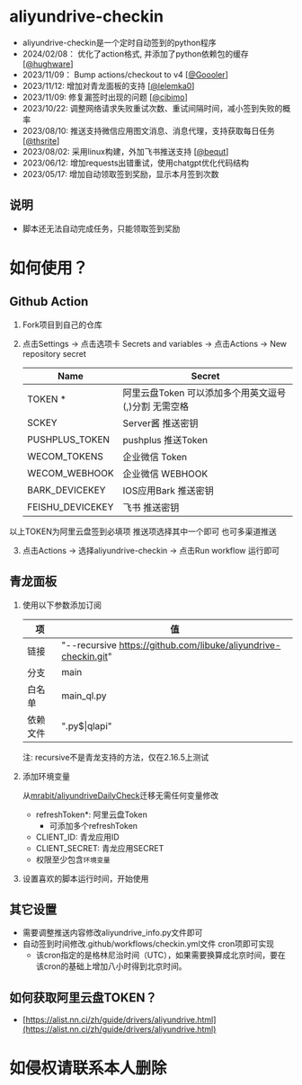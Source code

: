 # aliyundrive-checkin
- aliyundrive-checkin是一个定时自动签到的python程序
- 2024/02/08： 优化了action格式, 并添加了python依赖包的缓存 [[@hughware](https://github.com/hughware)]
- 2023/11/09： Bump actions/checkout to v4 [[@Goooler](https://github.com/Goooler)]
- 2023/11/12: 增加对青龙面板的支持 [[@lelemka0](https://github.com/lelemka0)]
- 2023/11/09: 修复漏签时出现的问题 [[@cibimo](https://github.com/cibimo)]
- 2023/10/22: 调整网络请求失败重试次数、重试间隔时间，减小签到失败的概率
- 2023/08/10: 推送支持微信应用图文消息、消息代理，支持获取每日任务 [[@thsrite](https://github.com/thsrite)]
- 2023/08/02: 采用linux构建，外加飞书推送支持 [[@bequt](https://github.com/bequt)]
- 2023/06/12: 增加requests出错重试，使用chatgpt优化代码结构
- 2023/05/17: 增加自动领取签到奖励，显示本月签到次数

## 说明
- 脚本还无法自动完成任务，只能领取签到奖励

# 如何使用？ 
## Github Action
1. Fork项目到自己的仓库
2. 点击Settings -> 点击选项卡 Secrets and variables -> 点击Actions -> New repository secret


    | Name   | Secret                           |
    | ------ | ------------------------------- |
    | TOKEN *   | 阿里云盘Token 可以添加多个用英文逗号(,)分割 无需空格  |
    | SCKEY  | Server酱 推送密钥 |
    | PUSHPLUS_TOKEN  | pushplus 推送Token |
    | WECOM_TOKENS  | 企业微信 Token |
    | WECOM_WEBHOOK  | 企业微信 WEBHOOK |
    | BARK_DEVICEKEY  | IOS应用Bark 推送密钥 |
    | FEISHU_DEVICEKEY  | 飞书 推送密钥 |

以上TOKEN为阿里云盘签到必填项 推送项选择其中一个即可 也可多渠道推送

3. 点击Actions -> 选择aliyundrive-checkin -> 点击Run workflow 运行即可

## 青龙面板
1. 使用以下参数添加订阅

    | 项     | 值                              |
    | ------ | ------------------------------- |
    | 链接 | "--recursive https://github.com/libuke/aliyundrive-checkin.git" |
    | 分支 | main |
    | 白名单 | main_ql.py |
    | 依赖文件 | ".py$\|qlapi" |
  
   注: recursive不是青龙支持的方法，仅在2.16.5上测试

2. 添加环境变量
  
    从[mrabit/aliyundriveDailyCheck](https://github.com/mrabit/aliyundriveDailyCheck)迁移无需任何变量修改
    - refreshToken*: 阿里云盘Token
      - 可添加多个refreshToken
    - CLIENT_ID: 青龙应用ID
    - CLIENT_SECRET: 青龙应用SECRET
    - 权限至少包含`环境变量`

3. 设置喜欢的脚本运行时间，开始使用

## 其它设置
- 需要调整推送内容修改aliyundrive_info.py文件即可
- 自动签到时间修改.github/workflows/checkin.yml文件 cron项即可实现
  - 该cron指定的是格林尼治时间（UTC），如果需要换算成北京时间，要在该cron的基础上增加八小时得到北京时间。

## 如何获取阿里云盘TOKEN？
- [https://alist.nn.ci/zh/guide/drivers/aliyundrive.html](https://alist.nn.ci/zh/guide/drivers/aliyundrive.html)

# 如侵权请联系本人删除

